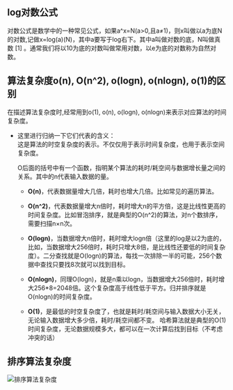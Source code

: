 ## log对数公式
对数公式是数学中的一种常见公式，如果a^x=N(a>0,且a≠1)，则x叫做以a为底N的对数,记做x=log(a)(N)，其中a要写于log右下。其中a叫做对数的底，N叫做真数 [1]  。通常我们将以10为底的对数叫做常用对数，以e为底的对数称为自然对数。

## 算法复杂度o(n), O(n^2), o(logn), o(nlogn), o(1)的区别
在描述算法复杂度时,经常用到o(1), o(n), o(logn), o(nlogn)来表示对应算法的时间复杂度。
* 这里进行归纳一下它们代表的含义：  
    这是算法的时空复杂度的表示。不仅仅用于表示时间复杂度，也用于表示空间复杂度。
    
    O后面的括号中有一个函数，指明某个算法的耗时/耗空间与数据增长量之间的关系。其中的n代表输入数据的量。
    
    * **O(n)**，代表数据量增大几倍，耗时也增大几倍。比如常见的遍历算法。
    
    * **O(n^2)**，代表数据量增大n倍时，耗时增大n的平方倍，这是比线性更高的时间复杂度。比如冒泡排序，就是典型的O(n^2)的算法，对n个数排序，需要扫描n×n次。
    
    * **O(logn)**，当数据增大n倍时，耗时增大logn倍（这里的log是以2为底的，比如，当数据增大256倍时，耗时只增大8倍，是比线性还要低的时间复杂度）。二分查找就是O(logn)的算法，每找一次排除一半的可能，256个数据中查找只要找8次就可以找到目标。

    * **O(nlogn)**，同理O(logn)，就是n乘以logn，当数据增大256倍时，耗时增大256*8=2048倍。这个复杂度高于线性低于平方。归并排序就是O(nlogn)的时间复杂度。
    
    * **O(1)**，是最低的时空复杂度了，也就是耗时/耗空间与输入数据大小无关，无论输入数据增大多少倍，耗时/耗空间都不变。 哈希算法就是典型的O(1)时间复杂度，无论数据规模多大，都可以在一次计算后找到目标（不考虑冲突的话）
## 排序算法复杂度
<img src="https://i.ibb.co/h9YXjDg/image.png" alt="排序算法复杂度" border="0">
